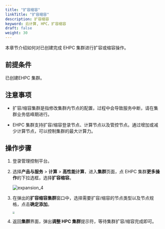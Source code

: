 ```yaml
---
title: "扩容缩容"
linkTitle: "扩容缩容"
description: 扩容缩容
keyword: 云计算, HPC，扩容缩容
draft: false
weight: 30
---
```


本章节介绍如何对已创建完成 EHPC 集群进行扩容或缩容操作。

## 前提条件

已创建EHPC 集群。

## 注意事项

* 扩容/缩容集群是指修改集群内节点的配置，过程中会导致服务中断，请在集群业务低峰期进行。

* EHPC 集群支持扩容/缩容登录节点、计算节点以及管控节点。通过增加或减少计算节点，可以控制集群的最大计算力。

## 操作步骤

1. 登录管理控制平台。

2. 选择**产品与服务** > **计算** > **高性能计算**，进入**集群**页面，点 EHPC 集群**更多操作**的下拉选框，选择**扩容缩容**。

   ![expansion_4](../../../_images/expansion_4.png)

3. 在弹出的**扩容缩容集群**窗口中，选择需要扩容/缩容的节点类型以及节点规格，点击**确定添加**。

   <img src="../../../_images/expansion_5.png" style="zoom:40%;" />


4. 返回**集群**界面，弹出**调整 HPC 集群**提示符，等待集群扩容/缩容完成即可。

